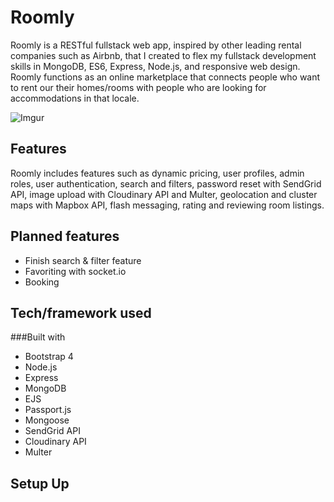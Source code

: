 # Roomly

Roomly is a RESTful fullstack web app, inspired by other leading rental companies such as Airbnb, that I created to flex my fullstack development skills in MongoDB, ES6, Express, Node.js, and responsive web design. Roomly functions as an online marketplace that connects people who want to rent our their homes/rooms with people who are looking for accommodations in that locale.

![Imgur](https://i.imgur.com/RA3VQoQ.png)

## Features

Roomly includes features such as dynamic pricing, user profiles, admin roles, user authentication, search and filters, password reset with SendGrid API, image upload with Cloudinary API and Multer, geolocation and cluster maps with Mapbox API, flash messaging, rating and reviewing room listings.

## Planned features

* Finish search & filter feature
* Favoriting with socket.io
* Booking

## Tech/framework used

###Built with

* Bootstrap 4
* Node.js
* Express
* MongoDB 
* EJS
* Passport.js
* Mongoose
* SendGrid API
* Cloudinary API
* Multer

## Setup Up

